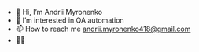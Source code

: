 - 👋 Hi, I’m Andrii Myronenko
- 👀 I’m interested in QA automation
- 📫 How to reach me andrii.myronenko418@gmail.com
- 💙💛

<!---
AndriiMyronenko418/AndriiMyronenko418 is a ✨🌱 special 🌱✨ repository because its `README.md` (this file) appears on your GitHub profile.
You can click the Preview link to take a look at your changes.
--->
